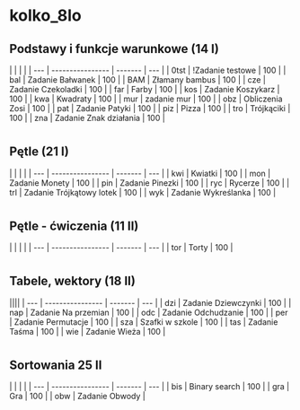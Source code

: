 # kolko_8lo

## Podstawy i funkcje warunkowe (14 I)
| | | |
| --- | ---------------- | ------- | --- |
| 0tst | !Zadanie testowe | 100 |
| bal | Zadanie Bałwanek | 100 |
| BAM | Złamany bambus | 100 |
| cze | Zadanie Czekoladki | 100 |
| far | Farby |	100 |
| kos |	Zadanie Koszykarz | 100 |
| kwa | Kwadraty | 100 |
| mur | zadanie mur | 100 |
| obz | Obliczenia Zosi | 100 |
| pat | Zadanie Patyki | 100 |
| piz | Pizza | 100 |
| tro | Trójkąciki | 100 |
| zna | Zadanie Znak działania | 100 |
#
## Pętle (21 I)
| | | |
| --- | ---------------- | ------- | --- |
| kwi |	Kwiatki | 100 |
| mon | Zadanie Monety | 100 |
| pin | Zadanie Pinezki | 100 |
| ryc | Rycerze | 100 |
| trl | Zadanie Trójkątowy lotek | 100 |
| wyk | Zadanie Wykreślanka | 100 |
#
## Pętle - ćwiczenia (11 II)
| | | |
| --- | ---------------- | ------- | --- |
| tor | Torty | 100 |
#
## Tabele, wektory (18 II)
||||
| --- | ---------------- | ------- | --- |
| dzi | Zadanie Dziewczynki | 100 |
| nap |	Zadanie Na przemian | 100 |
| odc | Zadanie Odchudzanie | 100 |
| per |	Zadanie Permutacje | 100 |
| sza | Szafki w szkole | 100 |
| tas | Zadanie Taśma | 100 |
| wie | Zadanie Wieża | 100 |
#
## Sortowania 25 II
| | | |
| --- | ---------------- | ------- | --- |
| bis |	Binary search | 100 |
| gra | Gra | 100 |
| obw |	Zadanie Obwody |  	